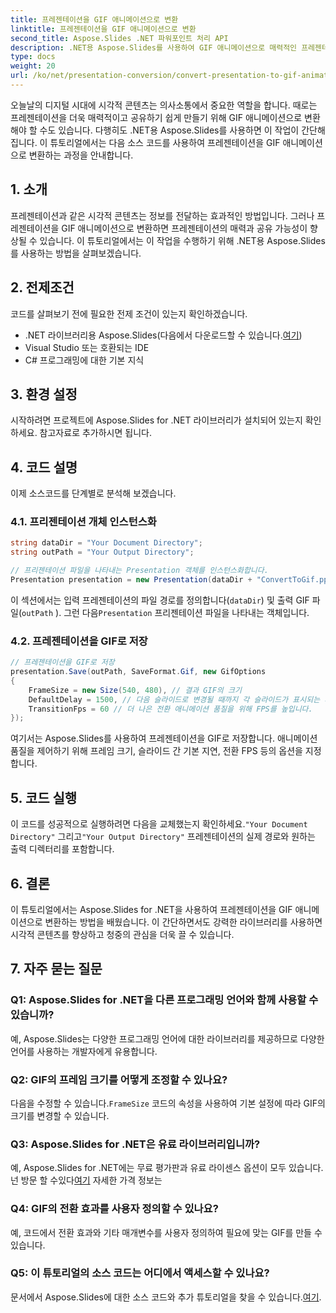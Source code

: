 ```yaml
---
title: 프레젠테이션을 GIF 애니메이션으로 변환
linktitle: 프레젠테이션을 GIF 애니메이션으로 변환
second_title: Aspose.Slides .NET 파워포인트 처리 API
description: .NET용 Aspose.Slides를 사용하여 GIF 애니메이션으로 매력적인 프레젠테이션을 만드세요. 정적인 슬라이드를 역동적인 시각적 경험으로 바꿔보세요.
type: docs
weight: 20
url: /ko/net/presentation-conversion/convert-presentation-to-gif-animation/
---
```


오늘날의 디지털 시대에 시각적 콘텐츠는 의사소통에서 중요한 역할을 합니다. 때로는 프레젠테이션을 더욱 매력적이고 공유하기 쉽게 만들기 위해 GIF 애니메이션으로 변환해야 할 수도 있습니다. 다행히도 .NET용 Aspose.Slides를 사용하면 이 작업이 간단해집니다. 이 튜토리얼에서는 다음 소스 코드를 사용하여 프레젠테이션을 GIF 애니메이션으로 변환하는 과정을 안내합니다.

## 1. 소개

프레젠테이션과 같은 시각적 콘텐츠는 정보를 전달하는 효과적인 방법입니다. 그러나 프레젠테이션을 GIF 애니메이션으로 변환하면 프레젠테이션의 매력과 공유 가능성이 향상될 수 있습니다. 이 튜토리얼에서는 이 작업을 수행하기 위해 .NET용 Aspose.Slides를 사용하는 방법을 살펴보겠습니다.

## 2. 전제조건

코드를 살펴보기 전에 필요한 전제 조건이 있는지 확인하겠습니다.

-  .NET 라이브러리용 Aspose.Slides(다음에서 다운로드할 수 있습니다.[여기](https://releases.aspose.com/slides/net/))
- Visual Studio 또는 호환되는 IDE
- C# 프로그래밍에 대한 기본 지식

## 3. 환경 설정

시작하려면 프로젝트에 Aspose.Slides for .NET 라이브러리가 설치되어 있는지 확인하세요. 참고자료로 추가하시면 됩니다.

## 4. 코드 설명

이제 소스코드를 단계별로 분석해 보겠습니다.

### 4.1. 프리젠테이션 개체 인스턴스화

```csharp
string dataDir = "Your Document Directory";
string outPath = "Your Output Directory";

// 프리젠테이션 파일을 나타내는 Presentation 객체를 인스턴스화합니다.
Presentation presentation = new Presentation(dataDir + "ConvertToGif.pptx");
```

이 섹션에서는 입력 프레젠테이션의 파일 경로를 정의합니다(`dataDir`) 및 출력 GIF 파일(`outPath` ). 그런 다음`Presentation` 프리젠테이션 파일을 나타내는 객체입니다.

### 4.2. 프레젠테이션을 GIF로 저장

```csharp
// 프레젠테이션을 GIF로 저장
presentation.Save(outPath, SaveFormat.Gif, new GifOptions
{
    FrameSize = new Size(540, 480), // 결과 GIF의 크기
    DefaultDelay = 1500, // 다음 슬라이드로 변경될 때까지 각 슬라이드가 표시되는 시간
    TransitionFps = 60 // 더 나은 전환 애니메이션 품질을 위해 FPS를 높입니다.
});
```

여기서는 Aspose.Slides를 사용하여 프레젠테이션을 GIF로 저장합니다. 애니메이션 품질을 제어하기 위해 프레임 크기, 슬라이드 간 기본 지연, 전환 FPS 등의 옵션을 지정합니다.

## 5. 코드 실행

 이 코드를 성공적으로 실행하려면 다음을 교체했는지 확인하세요.`"Your Document Directory"` 그리고`"Your Output Directory"` 프레젠테이션의 실제 경로와 원하는 출력 디렉터리를 포함합니다.

## 6. 결론

이 튜토리얼에서는 Aspose.Slides for .NET을 사용하여 프레젠테이션을 GIF 애니메이션으로 변환하는 방법을 배웠습니다. 이 간단하면서도 강력한 라이브러리를 사용하면 시각적 콘텐츠를 향상하고 청중의 관심을 더욱 끌 수 있습니다.

## 7. 자주 묻는 질문

### Q1: Aspose.Slides for .NET을 다른 프로그래밍 언어와 함께 사용할 수 있습니까?
예, Aspose.Slides는 다양한 프로그래밍 언어에 대한 라이브러리를 제공하므로 다양한 언어를 사용하는 개발자에게 유용합니다.

### Q2: GIF의 프레임 크기를 어떻게 조정할 수 있나요?
 다음을 수정할 수 있습니다.`FrameSize` 코드의 속성을 사용하여 기본 설정에 따라 GIF의 크기를 변경할 수 있습니다.

### Q3: Aspose.Slides for .NET은 유료 라이브러리입니까?
 예, Aspose.Slides for .NET에는 무료 평가판과 유료 라이센스 옵션이 모두 있습니다. 넌 방문 할 수있다[여기](https://reference.aspose.com/slides/net/) 자세한 가격 정보는

### Q4: GIF의 전환 효과를 사용자 정의할 수 있나요?
예, 코드에서 전환 효과와 기타 매개변수를 사용자 정의하여 필요에 맞는 GIF를 만들 수 있습니다.

### Q5: 이 튜토리얼의 소스 코드는 어디에서 액세스할 수 있나요?
 문서에서 Aspose.Slides에 대한 소스 코드와 추가 튜토리얼을 찾을 수 있습니다.[여기](https://reference.aspose.com/slides/net/).